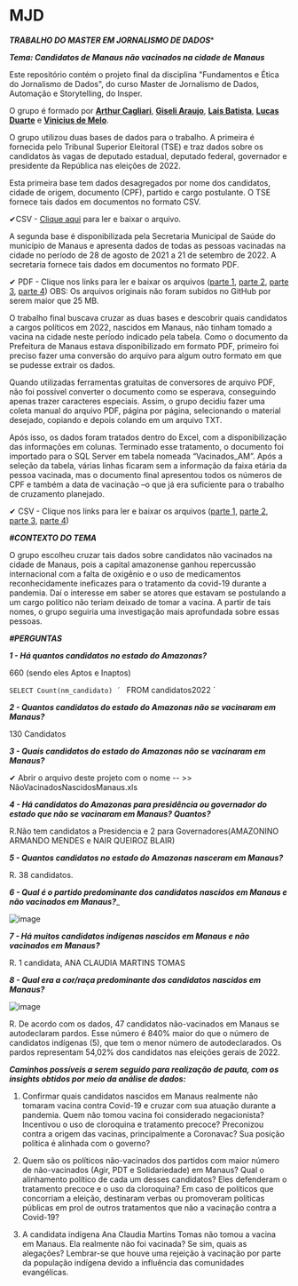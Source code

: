 # MJD

***TRABALHO DO MASTER EM JORNALISMO DE DADOS****

___Tema: Candidatos de Manaus não vacinados na cidade de Manaus___

Este repositório contém o projeto final da disciplina "Fundamentos e Ética do Jornalismo de Dados", do curso Master de Jornalismo de Dados, Automação e Storytelling, do Insper. 

O grupo é formado por [**Arthur Cagliari**](https://github.com/arthurcagliari), **[Giseli Araujo](https://github.com/GiseliAraujo)**, **[Lais Batista](https://github.com/laisbs0)**, **[Lucas Duarte](https://github.com/lucasduartematos)** e **[Vinicius de Melo](https://github.com/viniciusdmelo)**.

O grupo utilizou duas bases de dados para o trabalho. A primeira é fornecida pelo Tribunal Superior Eleitoral (TSE) e traz dados sobre os candidatos às vagas de deputado estadual, deputado federal, governador e presidente da República nas eleições de 2022. 

Esta primeira base tem dados desagregados por nome dos candidatos, cidade de origem, documento (CPF), partido e cargo postulante. O TSE fornece tais dados em documentos no formato CSV.

✔CSV - [Clique aqui](https://github.com/GiseliAraujo/MJD-FUNDAMENTOS-E-TICA-DO-JORNALISMO-DE-DADOS/blob/main/consulta_cand_2022_AM.xlsx) para ler e baixar o arquivo.

A segunda base é disponibilizada pela Secretaria Municipal de Saúde do município de Manaus e apresenta dados de todas as pessoas vacinadas na cidade no período de 28 de agosto de 2021 a 21 de setembro de 2022. A secretaria fornece tais dados em documentos no formato PDF.

✔ PDF - Clique nos links para ler e baixar os arquivos ([parte 1](https://www2.manaus.am.gov.br/docs/semsa/Lista%2011-06-2021.pdf), [parte 2](https://www2.manaus.am.gov.br/docs/semsa/Vacinados_2022-10-06_as_19h00min.pdf), [parte 3](https://www2.manaus.am.gov.br/docs/semsa/Vacinados_2021-08-27_as_19h00min%20(1).pdf), [parte 4](https://www2.manaus.am.gov.br/docs/semsa/Vacinados_2021-07-07_as_19h00min.pdf))
OBS: Os arquivos originais não foram subidos no GitHub por serem maior que 25 MB.

O trabalho final buscava cruzar as duas bases e descobrir quais candidatos a cargos políticos em 2022, nascidos em Manaus, não tinham tomado a vacina na cidade neste período indicado pela tabela. Como o documento da Prefeitura de Manaus estava disponibilizado em formato PDF, primeiro foi preciso fazer uma conversão do arquivo para algum outro formato em que se pudesse extrair os dados.

Quando utilizadas ferramentas gratuitas de conversores de arquivo PDF, não foi possível converter o documento como se esperava, conseguindo apenas trazer caracteres especiais. Assim, o grupo decidiu fazer uma coleta manual do arquivo PDF, página por página, selecionando o material desejado, copiando e depois colando em um arquivo TXT. 

Após isso, os dados foram tratados dentro do Excel, com a disponibilização das informações em colunas. Terminado esse tratamento, o documento foi importado para o SQL Server em tabela nomeada “Vacinados_AM”. Após a seleção da tabela, várias linhas ficaram sem a informação da faixa etária da pessoa vacinada, mas o documento final apresentou todos os números de CPF e também a data de vacinação –o que  já era suficiente para o trabalho de cruzamento planejado.

✔ CSV - Clique nos links para ler e baixar os arquivos ([parte 1](https://github.com/GiseliAraujo/MJD-FUNDAMENTOS-E-TICA-DO-JORNALISMO-DE-DADOS/blob/main/Primeiro.xlsx), [parte 2](https://github.com/GiseliAraujo/MJD-FUNDAMENTOS-E-TICA-DO-JORNALISMO-DE-DADOS/blob/main/Segundo.xlsx), [parte 3](https://github.com/GiseliAraujo/MJD-FUNDAMENTOS-E-TICA-DO-JORNALISMO-DE-DADOS/blob/main/terceiro.xlsx), [parte 4](https://github.com/GiseliAraujo/MJD-FUNDAMENTOS-E-TICA-DO-JORNALISMO-DE-DADOS/blob/main/Quarto.xlsx))

***#CONTEXTO DO TEMA***

O grupo escolheu cruzar tais dados sobre candidatos não vacinados na cidade de Manaus, pois a capital amazonense ganhou repercussão internacional com a falta de oxigênio e o uso de medicamentos reconhecidamente ineficazes para o tratamento da covid-19 durante a pandemia. Daí o interesse em saber se atores que estavam se postulando a um cargo político não teriam deixado de tomar a vacina. A partir de tais nomes, o grupo seguiria uma investigação mais aprofundada sobre essas pessoas.

***#PERGUNTAS***

___1 - Há quantos candidatos no estado do Amazonas?___

660 (sendo eles Aptos e Inaptos)

`SELECT Count(nm_candidato) ´
`   FROM candidatos2022 ´

___2 - Quantos candidatos do estado do Amazonas não se vacinaram em Manaus?___

130 Candidatos

___3 - Quais candidatos do estado do Amazonas não se vacinaram em Manaus?___

✔ Abrir o arquivo deste projeto com o nome  -- >> NãoVacinadosNascidosManaus.xls

___4 - Há candidatos do Amazonas para presidência ou governador do estado que não se vacinaram em Manaus? Quantos?___

R.Não tem candidatos a Presidencia e 2 para Governadores(AMAZONINO ARMANDO MENDES e NAIR QUEIROZ BLAIR)
    
___5 - Quantos candidatos no estado do Amazonas nasceram em Manaus?___

R. 38 candidatos.
 
___6 - Qual é o partido predominante dos candidatos nascidos em Manaus e não vacinados em Manaus?____

![image](https://user-images.githubusercontent.com/114266007/194380275-e92f6fe1-cc07-45eb-bc99-8be31a282c1e.png)


___7 - Há muitos candidatos indígenas nascidos em Manaus e não vacinados em Manaus?___

R. 1 candidata, ANA CLAUDIA MARTINS TOMAS

___8 - Qual era a cor/raça predominante dos candidatos nascidos em Manaus?___

![image](https://user-images.githubusercontent.com/114266007/194381013-61547351-51ec-4241-ab61-a9dbd77a2e63.png)


R. De acordo com os dados, 47 candidatos não-vacinados em Manaus se autodeclaram pardos. Esse número é 840% maior do que o número de candidatos indígenas (5), que  tem o menor número de autodeclarados. Os pardos representam 54,02% dos candidatos nas eleições gerais de 2022.

___Caminhos possíveis a serem seguido para realização de pauta, com os insights obtidos por meio da análise de dados:___

1. Confirmar quais candidatos nascidos em Manaus realmente não tomaram vacina contra Covid-19 e cruzar com sua atuação durante a pandemia. Quem não tomou vacina foi considerado negacionista? Incentivou o uso de cloroquina e tratamento precoce? Preconizou contra a origem das vacinas, principalmente a Coronavac? Sua posição política é alinhada com o governo?

2. Quem são os políticos não-vacinados dos partidos com maior número de não-vacinados (Agir, PDT e Solidariedade) em Manaus? Qual o alinhamento político de cada um desses candidatos? Eles defenderam o tratamento precoce e o uso da cloroquina? Em caso de políticos que concorriam a eleição, destinaram verbas ou promoveram políticas públicas em prol de outros tratamentos que não a vacinação contra a Covid-19?

3. A candidata indígena Ana Claudia Martins Tomas não tomou a vacina em Manaus. Ela realmente não foi vacinada? Se sim, quais as alegações? Lembrar-se que houve uma rejeição à vacinação por parte da população indígena devido a influência das comunidades evangélicas.
